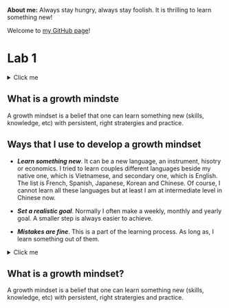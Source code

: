 **About me:** Always stay hungry, always stay foolish. It is thrilling to learn something new!

Welcome to [my GitHub page](https://github.com/phamthuhuong91)!

# Lab 1 
<details>
  <summary>Click me</summary>
  <h2>What is a growth mindste</h2>
A growth mindset is a belief that one can learn something new (skills, knowledge, etc) with persistent, right stratergies and practice.
  <h2>Ways that I use to develop a growth mindset</h2>
  <ul>
  <li><b><i>Learn something new</i></b> It can be a new language, an instrument, hisotry or economics. I tried to learn couples different languages beside my native one, which is Vietnamese, and secondary one, which is English. The list is French, Spanish, Japanese, Korean and Chinese. Of course, I cannot learn all these languages but at least I am at intermediate level in Chinese now.</li>
  <li><b><i>Set a realistic goal</i></b> Normally I often make a weekly, monthly and yearly goal. A smaller step is always easier to achieve.</li>
    
  </ul>
  
* ***Learn something new***. It can be a new language, an instrument, hisotry or economics. I tried to learn couples different languages beside my native one, which is Vietnamese, and secondary one, which is English. The list is French, Spanish, Japanese, Korean and Chinese. Of course, I cannot learn all these languages but at least I am at intermediate level in Chinese now. 

* ***Set a realistic goal***. Normally I often make a weekly, monthly and yearly goal. A smaller step is always easier to achieve.  

* ***Mistakes are fine***. This is a part of the learning process. As long as, I learn something out of them.

  
</details>

<h2>What is a growth mindste</h2>
A growth mindset is a belief that one can learn something new (skills, knowledge, etc) with persistent, right stratergies and practice.
<h2>Ways that I use to develop a growth mindset</h2>
  
* ***Learn something new***. It can be a new language, an instrument, hisotry or economics. I tried to learn couples different languages beside my native one, which is Vietnamese, and secondary one, which is English. The list is French, Spanish, Japanese, Korean and Chinese. Of course, I cannot learn all these languages but at least I am at intermediate level in Chinese now. 

* ***Set a realistic goal***. Normally I often make a weekly, monthly and yearly goal. A smaller step is always easier to achieve.  

* ***Mistakes are fine***. This is a part of the learning process. As long as, I learn something out of them.

<details>
  <summary>Click me</summary>

  <h3>Check for formatting</h3>
  This is the line
  
</details>

## What is a growth mindset?
   
A growth mindset is a belief that one can learn something new (skills, knowledge, etc) with persistent, right stratergies and practice. 
